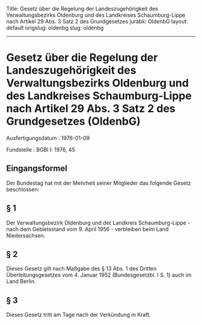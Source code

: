Title: Gesetz über die Regelung der Landeszugehörigkeit des Verwaltungsbezirks Oldenburg
  und des Landkreises Schaumburg-Lippe nach Artikel 29 Abs. 3 Satz 2 des Grundgesetzes
jurabk: OldenbG
layout: default
origslug: oldenbg
slug: oldenbg

---

# Gesetz über die Regelung der Landeszugehörigkeit des Verwaltungsbezirks Oldenburg und des Landkreises Schaumburg-Lippe nach Artikel 29 Abs. 3 Satz 2 des Grundgesetzes (OldenbG)

Ausfertigungsdatum
:   1976-01-09

Fundstelle
:   BGBl I: 1976, 45



## Eingangsformel

Der Bundestag hat mit der Mehrheit seiner Mitglieder das folgende
Gesetz beschlossen:


## § 1

Der Verwaltungsbezirk Oldenburg und der Landkreis Schaumburg-Lippe -
nach dem Gebietsstand vom 9. April 1956 - verbleiben beim Land
Niedersachsen.


## § 2

Dieses Gesetz gilt nach Maßgabe des § 13 Abs. 1 des Dritten
Überleitungsgesetzes vom 4. Januar 1952 (Bundesgesetzbl. I S. 1) auch
im Land Berlin.


## § 3

Dieses Gesetz tritt am Tage nach der Verkündung in Kraft.

